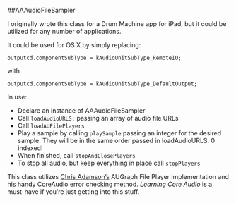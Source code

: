 ##AAAudioFileSampler

I originally wrote this class for a Drum Machine app for iPad, but it could be utilized for any number of applications. 

It could be used for OS X by simply replacing:

```
outputcd.componentSubType = kAudioUnitSubType_RemoteIO;
```
with
```
outputcd.componentSubType = kAudioUnitSubType_DefaultOutput;
```

In use:

* Declare an instance of AAAudioFileSampler
* Call ```loadAudioURLS:``` passing an array of audio file URLs
* Call ```loadAUFilePlayers```
* Play a sample by calling ```playSample``` passing an integer for the desired sample.
They will be in the same order passed in loadAudioURLS. 0 indexed!
* When finished, call ```stopAndClosePlayers```
* To stop all audio, but keep everything in place call ```stopPlayers```


This class utilizes [Chris Adamson’s](https://github.com/invalidname) AUGraph File Player implementation and his handy CoreAudio error checking method. *Learning Core Audio* is a must-have if you’re just getting into this stuff.

